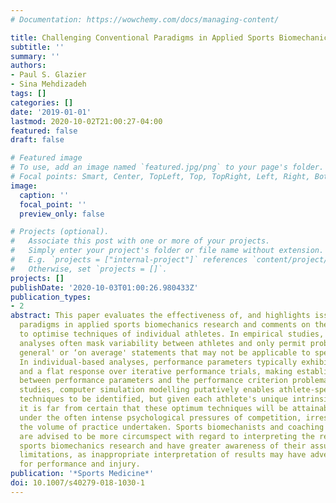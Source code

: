 ```yaml
---
# Documentation: https://wowchemy.com/docs/managing-content/

title: Challenging Conventional Paradigms in Applied Sports Biomechanics Research
subtitle: ''
summary: ''
authors:
- Paul S. Glazier
- Sina Mehdizadeh
tags: []
categories: []
date: '2019-01-01'
lastmod: 2020-10-02T21:00:27-04:00
featured: false
draft: false

# Featured image
# To use, add an image named `featured.jpg/png` to your page's folder.
# Focal points: Smart, Center, TopLeft, Top, TopRight, Left, Right, BottomLeft, Bottom, BottomRight.
image:
  caption: ''
  focal_point: ''
  preview_only: false

# Projects (optional).
#   Associate this post with one or more of your projects.
#   Simply enter your project's folder or file name without extension.
#   E.g. `projects = ["internal-project"]` references `content/project/deep-learning/index.md`.
#   Otherwise, set `projects = []`.
projects: []
publishDate: '2020-10-03T01:00:26.980433Z'
publication_types:
- 2
abstract: This paper evaluates the effectiveness of, and highlights issues with, conventional
  paradigms in applied sports biomechanics research and comments on their capacity
  to optimise techniques of individual athletes. In empirical studies, group-based
  analyses often mask variability between athletes and only permit probabilistic ‘in
  general' or ‘on average' statements that may not be applicable to specific athletes.
  In individual-based analyses, performance parameters typically exhibit a small range
  and a flat response over iterative performance trials, making establishing associations
  between performance parameters and the performance criterion problematic. In theoretical
  studies, computer simulation modelling putatively enables athlete-specific optimum
  techniques to be identified, but given each athlete's unique intrinsic dynamics,
  it is far from certain that these optimum techniques will be attainable, particularly
  under the often intense psychological pressures of competition, irrespective of
  the volume of practice undertaken. Sports biomechanists and coaching practitioners
  are advised to be more circumspect with regard to interpreting the results of applied
  sports biomechanics research and have greater awareness of their assumptions and
  limitations, as inappropriate interpretation of results may have adverse consequences
  for performance and injury.
publication: '*Sports Medicine*'
doi: 10.1007/s40279-018-1030-1
---
```

